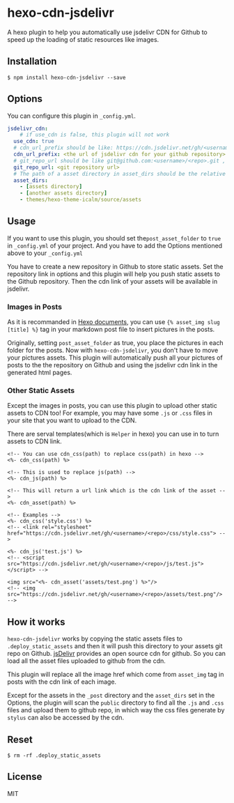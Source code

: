 # hexo-cdn-jsdelivr

A hexo plugin to help you automatically use jsdelivr CDN for Github to speed up the loading of static resources like images.

## Installation

```shell
$ npm install hexo-cdn-jsdelivr --save
```

## Options

You can configure this plugin in `_config.yml`.

```yaml
jsdelivr_cdn:
	# if use_cdn is false, this plugin will not work
  use_cdn: true 
  # cdn_url_prefix should be like: https://cdn.jsdelivr.net/gh/<username for github>/<assets repo name>/
  cdn_url_prefix: <the url of jsdelivr cdn for your github repository>
  # git_repo_url should be like git@github.com:<username>/<repo>.git , this is the new repository for your assets
  git_repo_url: <git repository url>
  # The path of a asset directory in asset_dirs should be the relative path to your hexo project directory, e.g. assets or source/assets or themes/<theme name>/assets
  asset_dirs:
  	- [assets directory]
  	- [another assets directory]
    - themes/hexo-theme-icalm/source/assets
```

## Usage

If you want to use this plugin, you should set the`post_asset_folder` to `true` in `_config.yml` of your project. And you have to add the Options mentioned above to your `_config.yml`

You have to create a new repository in Github to store static assets. Set the repository link in options and this plugin will help you push static assets to the Github repository. Then the cdn link of your assets will be available in jsdelivr.

### Images in Posts

As it is recommanded in [Hexo documents](https://hexo.io/docs/asset-folders), you can use `{% asset_img slug [title] %}` tag in your markdown post file to insert pictures in the posts.

Originally, setting `post_asset_folder` as true, you place the pictures in each folder for the posts. Now with `hexo-cdn-jsdelivr`, you don't have to move your pictures assets. This plugin will automatically push all your pictures of posts to the the repository on Github and using the jsdelivr cdn link in the generated html pages.

### Other Static Assets

Except the images in posts, you can use this plugin to upload other static assets to CDN too! For example, you may have some `.js` or `.css` files in your site that you want to upload to the CDN.

There are serval templates(which is `Helper` in hexo) you can use in to turn assets to CDN link.

```ejs
<!-- You can use cdn_css(path) to replace css(path) in hexo -->
<%- cdn_css(path) %>

<!-- This is used to replace js(path) -->
<%- cdn_js(path) %>

<!-- This will return a url link which is the cdn link of the asset -->
<%- cdn_asset(path) %>

<!-- Examples -->
<%- cdn_css('style.css') %>
<!-- <link rel="stylesheet" href="https://cdn.jsdelivr.net/gh/<username>/<repo>/css/style.css"> -->

<%- cdn_js('test.js') %>
<!-- <script src="https://cdn.jsdelivr.net/gh/<username>/<repo>/js/test.js"></script> -->

<img src="<%- cdn_asset('assets/test.png') %>"/>
<!-- <img src="https://cdn.jsdelivr.net/gh/<username>/<repo>/assets/test.png"/>  -->
```



## How it works

`hexo-cdn-jsdelivr` works by copying the static assets files to `.deploy_static_assets` and then it will push this directory to your assets git repo on Github. [jsDelivr](https://www.jsdelivr.com) provides an open source cdn for github. So you can load all the asset files uploaded to github from the cdn.

This plugin will replace all the image href which come from `asset_img` tag in posts with the cdn link of each image. 

Except for the assets in the `_post` directory and the `asset_dirs` set in the Options, the plugin will scan the `public` directory to find all the `.js` and `.css` files and upload them to github repo, in which way the css files generate by `stylus` can also be accessed by the cdn.

## Reset

```
$ rm -rf .deploy_static_assets
```

## License

MIT